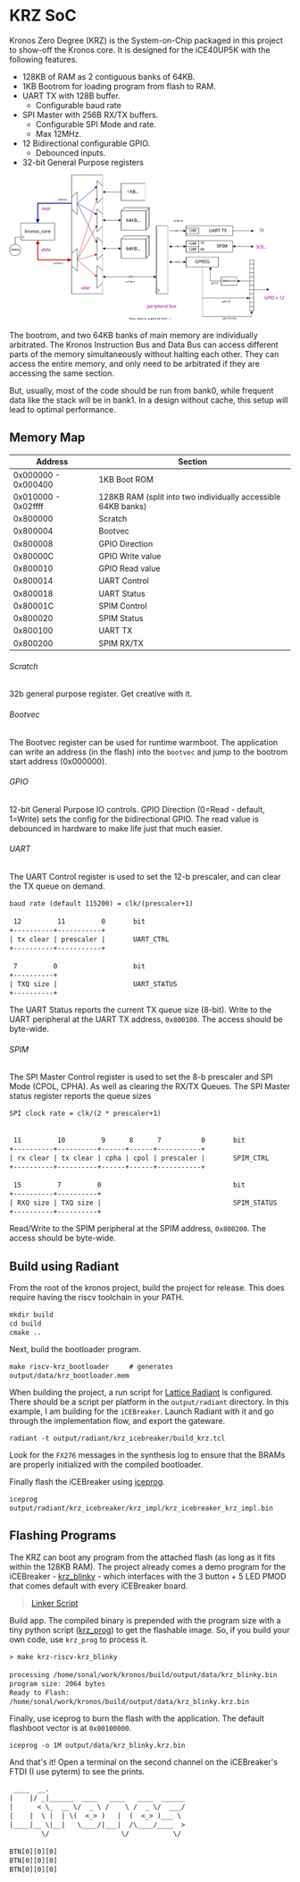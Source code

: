 # KRZ SoC

Kronos Zero Degree (KRZ) is the System-on-Chip packaged in this project to show-off the Kronos core. It is designed for the iCE40UP5K with the following features.

  - 128KB of RAM as 2 contiguous banks of 64KB.
  - 1KB Bootrom for loading program from flash to RAM.
  - UART TX with 128B buffer.
      - Configurable baud rate
  - SPI Master with 256B RX/TX buffers.
      - Configurable SPI Mode and rate.
      - Max 12MHz.
  - 12 Bidirectional configurable GPIO.
      - Debounced inputs.
  - 32-bit General Purpose registers

![KRZ SoC](_images/krz_soc.svg)

The bootrom, and two 64KB banks of main memory are individually arbitrated. The Kronos Instruction Bus and Data Bus can access different parts of the memory simultaneously without halting each other. They can access the entire memory, and only need to be arbitrated if they are accessing the same
section.

But, usually, most of the code should be run from bank0, while frequent data like the stack will be in bank1. In a design without cache, this setup will lead to optimal performance.


## Memory Map

Address | Section
--------|----------
0x000000 - 0x000400 | 1KB Boot ROM
0x010000 - 0x02ffff | 128KB RAM (split into two individually accessible 64KB banks)
0x800000 | Scratch
0x800004 | Bootvec
0x800008 | GPIO Direction
0x80000C | GPIO Write value
0x800010 | GPIO Read value
0x800014 | UART Control
0x800018 | UART Status
0x80001C | SPIM Control
0x800020 | SPIM Status
0x800100 | UART TX
0x800200 | SPIM RX/TX

###### Scratch

32b general purpose register. Get creative with it.

###### Bootvec

The Bootvec register can be used for runtime warmboot. The application can write an address (in the flash) into the `bootvec` and jump to the bootrom start address (0x000000).

###### GPIO

12-bit General Purpose IO controls. GPIO Direction (0=Read - default, 1=Write) sets the config for the bidirectional GPIO. The read value is debounced in hardware to make life just that much easier.

###### UART

The UART Control register is used to set the 12-b prescaler, and can clear the TX queue on demand.

```
baud rate (default 115200) = clk/(prescaler+1)

 12         11         0       bit
+----------+-----------+
| tx clear | prescaler |       UART_CTRL
+----------+-----------+

 7         0                   bit
+----------+
| TXQ size |                   UART_STATUS
+----------+

``` 
The UART Status reports the current TX queue size (8-bit). Write to the UART peripheral at the UART TX address, `0x800100`. The access should be byte-wide.


###### SPIM

The SPI Master Control register is used to set the 8-b prescaler and SPI Mode (CPOL, CPHA). As well as clearing the RX/TX Queues. The SPI Master status register reports the queue sizes

```
SPI clock rate = clk/(2 * prescaler+1)


 11         10         9      8      7          0       bit
+----------+----------+------+------+-----------+
| rx clear | tx clear | cpha | cpol | prescaler |       SPIM_CTRL
+----------+----------+------+------+-----------+

 15         7         0                                 bit
+----------+----------+
| RXQ size | TXQ size |                                 SPIM_STATUS
+----------+----------+

``` 

Read/Write to the SPIM peripheral at the SPIM address, `0x800200`. The access should be byte-wide.

## Build using Radiant

From the root of the kronos project, build the project for release. This does require having the riscv toolchain in your PATH.

```
mkdir build
cd build
cmake ..

```

Next, build the bootloader program.

```
make riscv-krz_bootloader     # generates output/data/krz_bootloader.mem

```

When building the project, a run script for [Lattice Radiant](http://www.latticesemi.com/Products/DesignSoftwareAndIP/FPGAandLDS/Radiant) is configured. There should be a script per platform in the `output/radiant` directory. In this example, I am building for the `iCEBreaker`. Launch Radiant with it and go through the implementation flow, and export the gateware.

```
radiant -t output/radiant/krz_icebreaker/build_krz.tcl

```
Look for the `FX276` messages in the synthesis log to ensure that the BRAMs are properly initialized with the compiled bootloader.

Finally flash the iCEBreaker using [iceprog](https://github.com/cliffordwolf/icestorm/tree/master/iceprog).

```
iceprog output/radiant/krz_icebreaker/krz_impl/krz_icebreaker_krz_impl.bin

```

## Flashing Programs

The KRZ can boot any program from the attached flash (as long as it fits within the 128KB RAM). The project already comes a demo program for the iCEBreaker - [krz_blinky](https://github.com/SonalPinto/kronos/tree/master/src/krz) - which interfaces with the 3 button + 5 LED PMOD that comes default with every iCEBreaker board.

> [Linker Script](https://github.com/SonalPinto/kronos/blob/master/src/krz/link.ld)

Build app. The compiled binary is prepended with the program size with a tiny python script ([krz_prog](https://github.com/SonalPinto/kronos/blob/master/utils/krzprog.py)) to get the flashable image. So, if you build your own code, use `krz_prog` to process it.
```
> make krz-riscv-krz_blinky

processing /home/sonal/work/kronos/build/output/data/krz_blinky.bin
program size: 2064 bytes
Ready to Flash: /home/sonal/work/kronos/build/output/data/krz_blinky.krz.bin

```

Finally, use iceprog to burn the flash with the application. The default flashboot vector is at `0x00100000`.

```
iceprog -o 1M output/data/krz_blinky.krz.bin

```

And that's it! Open a terminal on the second channel on the iCEBreaker's FTDI (I use pyterm) to see the prints. 

```
 ____  __.                                  
|    |/ _|______  ____   ____   ____  ______
|      < \_  __ \/  _ \ /    \ /  _ \/  ___/
|    |  \ |  | \(  <_> )   |  (  <_> )___ \ 
|____|__ \|__|   \____/|___|  /\____/____  >
        \/                  \/           \/ 

BTN[0][0][0]
BTN[0][0][0]
BTN[0][0][0]

```
